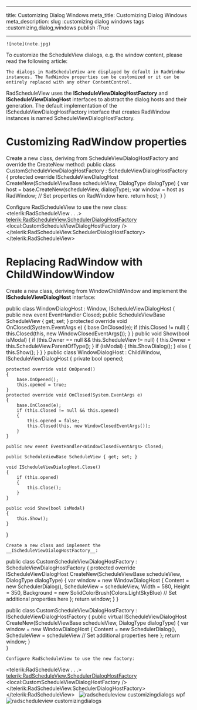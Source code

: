 ___
title: Customizing Dialog Windows
meta_title: Customizing Dialog Windows
meta_description: 
slug :customizing dialog windows
tags :customizing,dialog,windows
publish :True
___

    ![note](note.jpg)
    	

To customize the ScheduleView dialogs, e.g. the window content, please read the following article:
  		[](85B3264C-F847-4860-95E8-45BD51423977)


	The dialogs in RadScheduleView are displayed by default in RadWindow instances. The RadWindow properties can be customized or it can be entirely replaced with any other ContentControl.
RadScheduleView uses the __IScheduleViewDialogHostFactory__ and __IScheduleViewDialogHost__ interfaces to abstract the dialog hosts and their generation. The default implementation of the IScheduleViewDialogHostFactory interface that creates RadWindow instances is named ScheduleViewDialogHostFactory.


# Customizing RadWindow properties

Create a new class, deriving from ScheduleViewDialogHostFactory and override the CreateNew method:
public class CustomScheduleViewDialogHostFactory : ScheduleViewDialogHostFactory
{
    protected override IScheduleViewDialogHost CreateNew(ScheduleViewBase scheduleView, DialogType dialogType)
    {
        var host = base.CreateNew(scheduleView, dialogType);
        var window = host as RadWindow;
        // Set properties on RadWindow here.
        return host;
    }
}

Configure RadScheduleView to use the new class:
<telerik:RadScheduleView . . .>
	<telerik:RadScheduleView.SchedulerDialogHostFactory>
		<local:CustomScheduleViewDialogHostFactory />
	</telerik:RadScheduleView.SchedulerDialogHostFactory>
</telerik:RadScheduleView>

# Replacing RadWindow with ChildWindowWindow

Create a new class, deriving from WindowChildWindow and implement the __IScheduleViewDialogHost__ interface:
    
public class WindowDialogHost : Window, IScheduleViewDialogHost
{
	public new event EventHandler<WindowClosedEventArgs> Closed;
	public ScheduleViewBase ScheduleView
	{
		get;
		set;
	}
	protected override void OnClosed(System.EventArgs e)
	{
		base.OnClosed(e);
		if (this.Closed != null)
		{
			this.Closed(this, new WindowClosedEventArgs());
		}
	}
	public void Show(bool isModal)
	{
		if (this.Owner == null && this.ScheduleView != null)
		{
			this.Owner = this.ScheduleView.ParentOfType<Window>();
		}
		if (isModal)
		{
			this.ShowDialog();
		}
		else
		{
			this.Show();
		}
	}
}
public class WindowDialogHost : ChildWindow, IScheduleViewDialogHost
{
	private bool opened;
		
	protected override void OnOpened()
	{
		base.OnOpened();
		this.opened = true;
	}
	protected override void OnClosed(System.EventArgs e)
	{
		base.OnClosed(e);
		if (this.Closed != null && this.opened)
		{
			this.opened = false;
			this.Closed(this, new WindowClosedEventArgs());
		}
	}

	public new event EventHandler<WindowClosedEventArgs> Closed;

	public ScheduleViewBase ScheduleView { get; set; }

	void IScheduleViewDialogHost.Close()
	{
		if (this.opened)
		{
			this.Close();
		}
	}

	public void Show(bool isModal)
	{
		this.Show();
	}
}


    Create a new class and implement the __IScheduleViewDialogHostFactory__:
    
public class CustomScheduleViewDialogHostFactory : ScheduleViewDialogHostFactory
{
    protected override IScheduleViewDialogHost CreateNew(ScheduleViewBase scheduleView, DialogType dialogType)
    {
        var window = new WindowDialogHost
        {
            Content = new SchedulerDialog(),
            ScheduleView = scheduleView, 
            Width = 580,
            Height = 350,
            Background = new SolidColorBrush(Colors.LightSkyBlue)
            // Set additional properties here
        };
        return window;
    }
}

public class CustomScheduleViewDialogHostFactory : IScheduleViewDialogHostFactory
{
    public virtual IScheduleViewDialogHost CreateNew(ScheduleViewBase scheduleView, DialogType dialogType)
    {
        var window = new WindowDialogHost
        {
            Content = new SchedulerDialog(),
            ScheduleView = scheduleView
            // Set additional properties here
        };
        return window;
     }    
}


    Configure RadScheduleView to use the new factory:
    
<telerik:RadScheduleView . . .>
	<telerik:RadScheduleView.SchedulerDialogHostFactory>
		<local:CustomScheduleViewDialogHostFactory />
	</telerik:RadScheduleView.SchedulerDialogHostFactory>
</telerik:RadScheduleView>         
      		![radscheduleview customizingdialogs wpf](Media\radscheduleview_customizingdialogs_wpf.png)         
      		![radscheduleview customizingdialogs](Media\radscheduleview_customizingdialogs.png)
